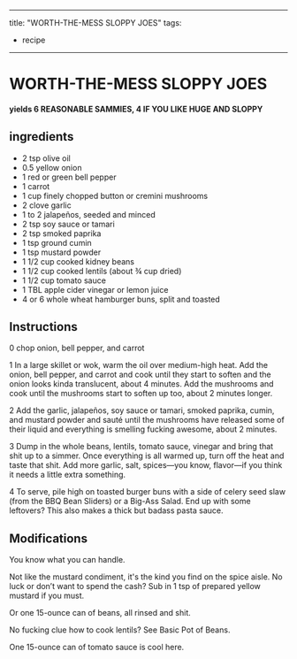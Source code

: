 
---
title: "WORTH-THE-MESS SLOPPY JOES"
tags:
  - recipe
---
# WORTH-THE-MESS SLOPPY JOES



#### yields  6 REASONABLE SAMMIES, 4 IF YOU LIKE HUGE AND SLOPPY


## ingredients
* 2 tsp olive oil 
* 0.5 yellow onion 
* 1 red or green bell pepper 
* 1 carrot 
* 1 cup finely chopped button or cremini mushrooms 
* 2 clove garlic 
* 1 to 2 jalapeños, seeded and minced 
* 2 tsp soy sauce or tamari 
* 2 tsp smoked paprika 
* 1 tsp ground cumin 
* 1 tsp mustard powder 
* 1 1/2 cup cooked kidney beans 
* 1 1/2 cup cooked lentils (about ¾ cup dried) 
* 1 1/2 cup tomato sauce 
* 1 TBL apple cider vinegar or lemon juice 
* 4 or 6 whole wheat hamburger buns, split and toasted 



## Instructions
0 chop onion, bell pepper, and carrot

1 In a large skillet or wok, warm the oil over medium-high heat. Add the onion, bell pepper, and carrot and cook until they start to soften and the onion looks kinda translucent, about 4 minutes. Add the mushrooms and cook until the mushrooms start to soften up too, about 2 minutes longer.

2 Add the garlic, jalapeños, soy sauce or tamari, smoked paprika, cumin, and mustard powder and sauté until the mushrooms have released some of their liquid and everything is smelling fucking awesome, about 2 minutes.

3 Dump in the whole beans, lentils, tomato sauce, vinegar and bring that shit up to a simmer. Once everything is all warmed up, turn off the heat and taste that shit. Add more garlic, salt, spices—you know, flavor—if you think it needs a little extra something.

4 To serve, pile high on toasted burger buns with a side of celery seed slaw (from the BBQ Bean Sliders) or a Big-Ass Salad. End up with some leftovers? This also makes a thick but badass pasta sauce.



## Modifications
You know what you can handle.

 Not like the mustard condiment, it's the kind you find on the spice aisle. No luck or don’t want to spend the cash? Sub in 1 tsp of prepared yellow mustard if you must.

 Or one 15-ounce can of beans, all rinsed and shit.

 No fucking clue how to cook lentils? See Basic Pot of Beans.

 One 15-ounce can of tomato sauce is cool here.





